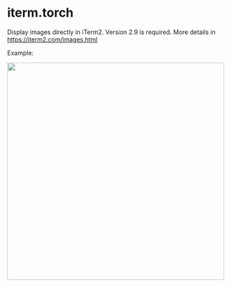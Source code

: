 iterm.torch
===========

Display images directly in iTerm2. Version 2.9 is required.
More details in https://iterm2.com/images.html

Example:

<img src=https://cloud.githubusercontent.com/assets/4953728/13180110/6cc80774-d727-11e5-84b5-fd59fe85cb5e.png width=500>
